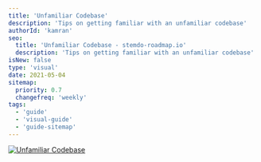 ```yaml
---
title: 'Unfamiliar Codebase'
description: 'Tips on getting familiar with an unfamiliar codebase'
authorId: 'kamran'
seo:
  title: 'Unfamiliar Codebase - stemdo-roadmap.io'
  description: 'Tips on getting familiar with an unfamiliar codebase'
isNew: false
type: 'visual'
date: 2021-05-04
sitemap:
  priority: 0.7
  changefreq: 'weekly'
tags:
  - 'guide'
  - 'visual-guide'
  - 'guide-sitemap'
---
```


[![Unfamiliar Codebase](/guides/unfamiliar-codebase.png)](/guides/unfamiliar-codebase.png)
